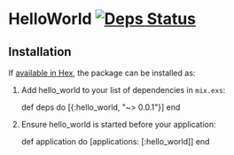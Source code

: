 # HelloWorld [![Deps Status](https://beta.hexfaktor.org/badge/all/github/hexfaktor/Hello-World-Everything-Elixir.svg)](https://beta.hexfaktor.org/github/hexfaktor/Hello-World-Everything-Elixir)


## Installation

If [available in Hex](https://hex.pm/docs/publish), the package can be installed as:

  1. Add hello_world to your list of dependencies in `mix.exs`:

        def deps do
          [{:hello_world, "~> 0.0.1"}]
        end

  2. Ensure hello_world is started before your application:

        def application do
          [applications: [:hello_world]]
        end

